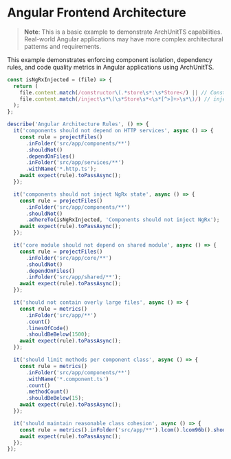 # Angular Frontend Architecture

> **Note**: This is a basic example to demonstrate ArchUnitTS capabilities. Real-world Angular applications may have more complex architectural patterns and requirements.

This example demonstrates enforcing component isolation, dependency rules, and code quality metrics in Angular applications using ArchUnitTS.

```typescript
const isNgRxInjected = (file) => {
  return (
    file.content.match(/constructor\(.*store\s*:\s*Store</) || // Constructor injection: constructor(... , store: Store<...)
    file.content.match(/inject\s*\(\s*Store\s*<\s*[^>]+>\s*\)/) // inject(Store<AppState>)
  );
};

describe('Angular Architecture Rules', () => {
  it('components should not depend on HTTP services', async () => {
    const rule = projectFiles()
      .inFolder('src/app/components/**')
      .shouldNot()
      .dependOnFiles()
      .inFolder('src/app/services/**')
      .withName('*.http.ts');
    await expect(rule).toPassAsync();
  });

  it('components should not inject NgRx state', async () => {
    const rule = projectFiles()
      .inFolder('src/app/components/**')
      .shouldNot()
      .adhereTo(isNgRxInjected, 'Components should not inject NgRx');
    await expect(rule).toPassAsync();
  });

  it('core module should not depend on shared module', async () => {
    const rule = projectFiles()
      .inFolder('src/app/core/**')
      .shouldNot()
      .dependOnFiles()
      .inFolder('src/app/shared/**');
    await expect(rule).toPassAsync();
  });

  it('should not contain overly large files', async () => {
    const rule = metrics()
      .inFolder('src/app/**')
      .count()
      .linesOfCode()
      .shouldBeBelow(1500);
    await expect(rule).toPassAsync();
  });

  it('should limit methods per component class', async () => {
    const rule = metrics()
      .inFolder('src/app/components/**')
      .withName('*.component.ts')
      .count()
      .methodCount()
      .shouldBeBelow(15);
    await expect(rule).toPassAsync();
  });

  it('should maintain reasonable class cohesion', async () => {
    const rule = metrics().inFolder('src/app/**').lcom().lcom96b().shouldBeBelow(0.8);
    await expect(rule).toPassAsync();
  });
});
```

